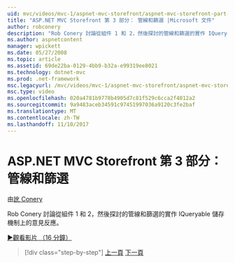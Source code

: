 ```yaml
---
uid: mvc/videos/mvc-1/aspnet-mvc-storefront/aspnet-mvc-storefront-part-3-pipes-and-filters
title: "ASP.NET MVC Storefront 第 3 部分： 管線和篩選 |Microsoft 文件"
author: robconery
description: "Rob Conery 討論從組件 1 和 2，然後探討的管線和篩選的實作 IQueryable 儲存機制上的意見反應。"
ms.author: aspnetcontent
manager: wpickett
ms.date: 05/27/2008
ms.topic: article
ms.assetid: 69de22ba-0129-4bb9-b32a-e99319ee8021
ms.technology: dotnet-mvc
ms.prod: .net-framework
msc.legacyurl: /mvc/videos/mvc-1/aspnet-mvc-storefront/aspnet-mvc-storefront-part-3-pipes-and-filters
msc.type: video
ms.openlocfilehash: 020a4781b9778b4905d7c81f529c6cca2f4012a2
ms.sourcegitcommit: 9a9483aceb34591c97451997036a9120c3fe2baf
ms.translationtype: MT
ms.contentlocale: zh-TW
ms.lasthandoff: 11/10/2017
---
```

<a name="aspnet-mvc-storefront-part-3-pipes-and-filters"></a>ASP.NET MVC Storefront 第 3 部分： 管線和篩選
====================
由[訛 Conery](https://github.com/robconery)

Rob Conery 討論從組件 1 和 2，然後探討的管線和篩選的實作 IQueryable 儲存機制上的意見反應。

[&#9654;觀看影片 （16 分鐘）](https://channel9.msdn.com/Blogs/ASP-NET-Site-Videos/aspnet-mvc-storefront-part-3-pipes-and-filters)

>[!div class="step-by-step"]
[上一頁](aspnet-mvc-storefront-part-2-the-repository-pattern.md)
[下一頁](aspnet-mvc-storefront-part-4-linq-to-sql-spike.md)
